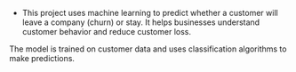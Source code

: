 

- This project uses machine learning to predict whether a customer will leave a company (churn) or stay. It helps businesses understand customer behavior and reduce customer loss.

The model is trained on customer data and uses classification algorithms to make predictions.
